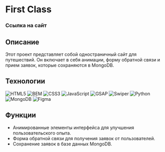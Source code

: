 # First Class

### Ссылка на сайт

## Описание

Этот проект представляет собой одностраничный сайт для путешествий. Он включает в себя анимации, форму обратной связи и прием заявок, которые сохраняются в MongoDB.

## Технологии

![HTML5](https://img.shields.io/badge/html5-%23E34F26.svg?style=for-the-badge&logo=html5&logoColor=white)
![BEM](https://img.shields.io/badge/BEM-E6522C?style=for-the-badge&logo=BEM&logoColor=white)
![CSS3](https://img.shields.io/badge/css3-%231572B6.svg?style=for-the-badge&logo=css3&logoColor=white)
![JavaScript](https://img.shields.io/badge/JavaScript-F7DF1E?style=for-the-badge&logo=javascript&logoColor=black)
![GSAP](https://img.shields.io/badge/gsap-%fff.svg?style=for-the-badge&logo=gsap&logoColor=white)
![Swiper](https://img.shields.io/badge/Swiper-%230167ff.svg?style=for-the-badge&logo=swiper&logoColor=white)
![Python](https://img.shields.io/badge/python-3670A0?style=for-the-badge&logo=python&logoColor=ffdd54)
![MongoDB](https://img.shields.io/badge/MongoDB-%234ea94b.svg?style=for-the-badge&logo=mongodb&logoColor=white)
![Figma](https://img.shields.io/badge/figma-%23F24E1E.svg?style=for-the-badge&logo=figma&logoColor=white)

## Функции

- Анимированные элементы интерфейса для улучшения пользовательского опыта.
- Форма обратной связи для получения заявок от пользователей.
- Сохранение заявок в базе данных MongoDB.
